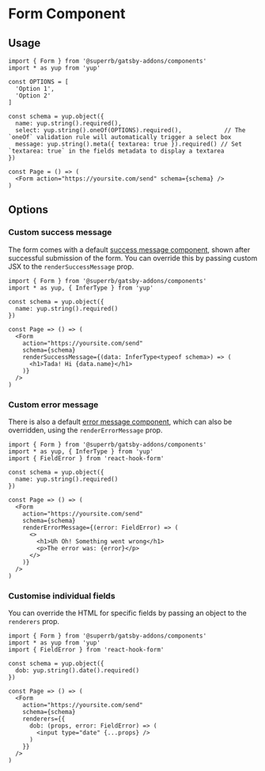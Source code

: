 # Form Component

## Usage

```tsx
import { Form } from '@superrb/gatsby-addons/components'
import * as yup from 'yup'

const OPTIONS = [
  'Option 1',
  'Option 2'
]

const schema = yup.object({
  name: yup.string().required(),
  select: yup.string().oneOf(OPTIONS).required(),            // The `oneOf` validation rule will automatically trigger a select box
  message: yup.string().meta({ textarea: true }).required() // Set `textarea: true` in the fields metadata to display a textarea
})

const Page = () => (
  <Form action="https://yoursite.com/send" schema={schema} />
)
```

## Options

### Custom success message

The form comes with a default [success message component](./success-message.tsx), shown after successful submission of the form. You can override this by passing custom JSX to the `renderSuccessMessage` prop.

```tsx
import { Form } from '@superrb/gatsby-addons/components'
import * as yup, { InferType } from 'yup'

const schema = yup.object({
  name: yup.string().required()
})

const Page => () => (
  <Form
    action="https://yoursite.com/send"
    schema={schema}
    renderSuccessMessage={(data: InferType<typeof schema>) => (
      <h1>Tada! Hi {data.name}</h1>
    )}
  />
)
```

### Custom error message

There is also a default [error message component](./error-message.tsx), which can also be overridden, using the `renderErrorMessage` prop.

```tsx
import { Form } from '@superrb/gatsby-addons/components'
import * as yup, { InferType } from 'yup'
import { FieldError } from 'react-hook-form'

const schema = yup.object({
  name: yup.string().required()
})

const Page => () => (
  <Form
    action="https://yoursite.com/send"
    schema={schema}
    renderErrorMessage={(error: FieldError) => (
      <>
        <h1>Uh Oh! Something went wrong</h1>
        <p>The error was: {error}</p>
      </>
    )}
  />
)
```

### Customise individual fields

You can override the HTML for specific fields by passing an object to the `renderers` prop.

```tsx
import { Form } from '@superrb/gatsby-addons/components'
import * as yup from 'yup'
import { FieldError } from 'react-hook-form'

const schema = yup.object({
  dob: yup.string().date().required()
})

const Page => () => (
  <Form
    action="https://yoursite.com/send"
    schema={schema}
    renderers={{
      dob: (props, error: FieldError) => (
        <input type="date" {...props} />
      )
    }}
  />
)
```
